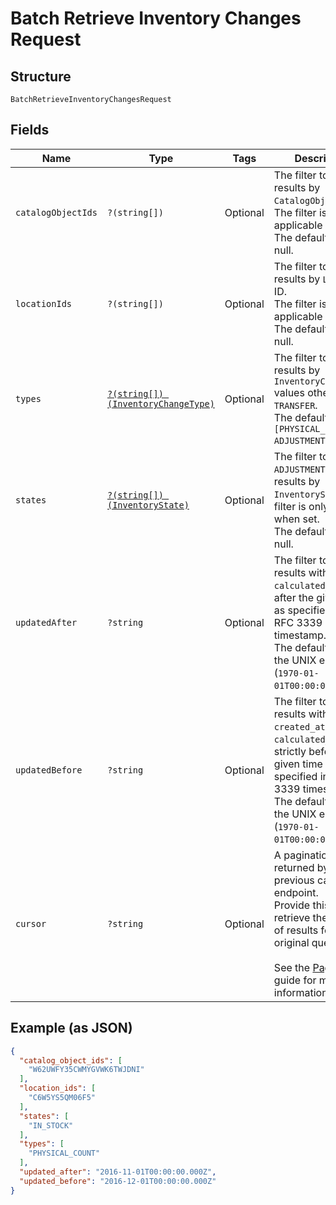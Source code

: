 
# Batch Retrieve Inventory Changes Request

## Structure

`BatchRetrieveInventoryChangesRequest`

## Fields

| Name | Type | Tags | Description | Getter | Setter |
|  --- | --- | --- | --- | --- | --- |
| `catalogObjectIds` | `?(string[])` | Optional | The filter to return results by `CatalogObject` ID.<br>The filter is only applicable when set. The default value is null. | getCatalogObjectIds(): ?array | setCatalogObjectIds(?array catalogObjectIds): void |
| `locationIds` | `?(string[])` | Optional | The filter to return results by `Location` ID.<br>The filter is only applicable when set. The default value is null. | getLocationIds(): ?array | setLocationIds(?array locationIds): void |
| `types` | [`?(string[]) (InventoryChangeType)`](/doc/models/inventory-change-type.md) | Optional | The filter to return results by `InventoryChangeType` values other than `TRANSFER`.<br>The default value is `[PHYSICAL_COUNT, ADJUSTMENT]`. | getTypes(): ?array | setTypes(?array types): void |
| `states` | [`?(string[]) (InventoryState)`](/doc/models/inventory-state.md) | Optional | The filter to return `ADJUSTMENT` query results by<br>`InventoryState`. This filter is only applied when set.<br>The default value is null. | getStates(): ?array | setStates(?array states): void |
| `updatedAfter` | `?string` | Optional | The filter to return results with their `calculated_at` value  <br>after the given time as specified in an RFC 3339 timestamp.<br>The default value is the UNIX epoch of (`1970-01-01T00:00:00Z`). | getUpdatedAfter(): ?string | setUpdatedAfter(?string updatedAfter): void |
| `updatedBefore` | `?string` | Optional | The filter to return results with their `created_at` or `calculated_at` value  <br>strictly before the given time as specified in an RFC 3339 timestamp.<br>The default value is the UNIX epoch of (`1970-01-01T00:00:00Z`). | getUpdatedBefore(): ?string | setUpdatedBefore(?string updatedBefore): void |
| `cursor` | `?string` | Optional | A pagination cursor returned by a previous call to this endpoint.<br>Provide this to retrieve the next set of results for the original query.<br><br>See the [Pagination](https://developer.squareup.com/docs/working-with-apis/pagination) guide for more information. | getCursor(): ?string | setCursor(?string cursor): void |

## Example (as JSON)

```json
{
  "catalog_object_ids": [
    "W62UWFY35CWMYGVWK6TWJDNI"
  ],
  "location_ids": [
    "C6W5YS5QM06F5"
  ],
  "states": [
    "IN_STOCK"
  ],
  "types": [
    "PHYSICAL_COUNT"
  ],
  "updated_after": "2016-11-01T00:00:00.000Z",
  "updated_before": "2016-12-01T00:00:00.000Z"
}
```

